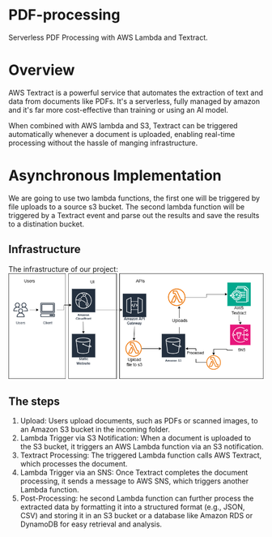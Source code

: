 # PDF-processing
Serverless PDF Processing with AWS Lambda and Textract.

# Overview
AWS Textract is a powerful service that automates the extraction of text and data from documents like PDFs.
It's a serverless, fully managed by amazon and it's far more cost-effective than training or using an AI model.

When combined with AWS lambda and S3, Textract can be triggered automatically whenever a document is uploaded, enabling real-time processing without the hassle of manging infrastructure. 

# Asynchronous Implementation
We are going to use two lambda functions, the first one will be triggered by file uploads to a source s3 bucket. The second lambda function will be triggered by a Textract event and parse out the results and save the results to a distination bucket.

## Infrastructure
The infrastructure of our project:
![Infrastructure](images/pdf-processng-architecture.png)

## The steps
1. Upload: Users upload documents, such as PDFs or scanned images, to an Amazon S3 bucket in the incoming folder.
2. Lambda Trigger via S3 Notification: When a document is uploaded to the S3 bucket, it triggers an AWS Lambda function via an S3 notification.
3. Textract Processing: The triggered Lambda function calls AWS Textract, which processes the document.
4. Lambda Trigger via an SNS: Once Textract completes the document processing, it sends a message to AWS SNS, which triggers another Lambda function.
5. Post-Processing: he second Lambda function can further process the extracted data by formatting it into a structured format (e.g., JSON, CSV) and storing it in an S3 bucket or a database like Amazon RDS or DynamoDB for easy retrieval and analysis.


